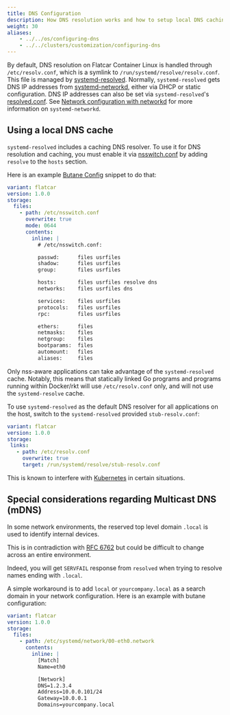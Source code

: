 ```yaml
---
title: DNS Configuration
description: How DNS resolution works and how to setup local DNS caching.
weight: 30
aliases:
    - ../../os/configuring-dns
    - ../../clusters/customization/configuring-dns
---
```


By default, DNS resolution on Flatcar Container Linux is handled through `/etc/resolv.conf`, which is a symlink to `/run/systemd/resolve/resolv.conf`. This file is managed by [systemd-resolved][systemd-resolved]. Normally, `systemd-resolved` gets DNS IP addresses from [systemd-networkd][systemd-networkd], either via DHCP or static configuration. DNS IP addresses can also be set via `systemd-resolved`'s [resolved.conf][resolved.conf]. See [Network configuration with networkd][networkd-config] for more information on `systemd-networkd`.

## Using a local DNS cache

`systemd-resolved` includes a caching DNS resolver. To use it for DNS resolution and caching, you must enable it via [nsswitch.conf][nsswitch.conf] by adding `resolve` to the `hosts` section.

Here is an example [Butane Config][butane-configs] snippet to do that:

```yaml
variant: flatcar
version: 1.0.0
storage:
  files:
    - path: /etc/nsswitch.conf
      overwrite: true
      mode: 0644
      contents:
        inline: |
          # /etc/nsswitch.conf:

          passwd:      files usrfiles
          shadow:      files usrfiles
          group:       files usrfiles

          hosts:       files usrfiles resolve dns
          networks:    files usrfiles dns

          services:    files usrfiles
          protocols:   files usrfiles
          rpc:         files usrfiles

          ethers:      files
          netmasks:    files
          netgroup:    files
          bootparams:  files
          automount:   files
          aliases:     files
```

Only nss-aware applications can take advantage of the `systemd-resolved` cache. Notably, this means that statically linked Go programs and programs running within Docker/rkt will use `/etc/resolv.conf` only, and will not use the `systemd-resolve` cache.

To use `systemd-resolved` as the default DNS resolver for all applications on the host, switch to the `systemd-resolved` provided `stub-resolv.conf`:
 ```yaml
variant: flatcar
version: 1.0.0
storage:
  links:
    - path: /etc/resolv.conf
      overwrite: true
      target: /run/systemd/resolve/stub-resolv.conf
```
This is known to interfere with [Kubernetes][kubernetes] in certain situations.

## Special considerations regarding Multicast DNS (mDNS)

In some network environments, the reserved top level domain `.local` is used to identify internal devices.

This is in contradiction with [RFC 6762](https://datatracker.ietf.org/doc/html/rfc6762) but could be difficult to change across an entire environment.

Indeed, you will get `SERVFAIL` response from `resolved` when trying to resolve names ending with `.local`.

A simple workaround is to add `local` or `yourcompany.local` as a search domain in your network configuration. Here is an example with butane configuration:

```yaml
variant: flatcar
version: 1.0.0
storage:
  files:
    - path: /etc/systemd/network/00-eth0.network
      contents:
        inline: |
          [Match]
          Name=eth0

          [Network]
          DNS=1.2.3.4
          Address=10.0.0.101/24
          Gateway=10.0.0.1
          Domains=yourcompany.local
```

[systemd-resolved]: http://www.freedesktop.org/software/systemd/man/systemd-resolved.service.html
[systemd-networkd]: http://www.freedesktop.org/software/systemd/man/systemd-networkd.service.html
[resolved.conf]: http://www.freedesktop.org/software/systemd/man/resolved.conf.html
[nsswitch.conf]: http://man7.org/linux/man-pages/man5/nsswitch.conf.5.html
[butane-configs]: ../../provisioning/config-transpiler
[networkd-config]: network-config-with-networkd
[kubernetes]: https://kubernetes.io/docs/tasks/administer-cluster/dns-debugging-resolution/#known-issues
